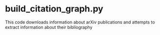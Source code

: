 # build_citation_graph.py
This code downloads information about arXiv publications and attempts to extract information about their bibliography
